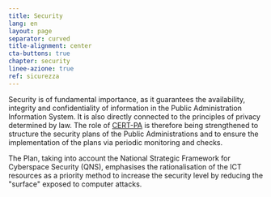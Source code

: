 ```yaml
---
title: Security
lang: en
layout: page
separator: curved
title-alignment: center
cta-buttons: true
chapter: security
linee-azione: true
ref: sicurezza
---
```

Security is of fundamental importance, as it guarantees the availability, integrity and confidentiality of information in the Public Administration Information System. It is also directly connected to the principles of privacy determined by law. The role of [CERT-PA](https://www.cert-pa.it/) is therefore being strengthened to structure the security plans of the Public Administrations and to ensure the implementation of the plans via periodic monitoring and checks.

The Plan, taking into account the National Strategic Framework for Cyberspace Security (QNS), emphasises the rationalisation of the ICT resources as a priority method to increase the security level by reducing the &quot;surface&quot; exposed to computer attacks.
